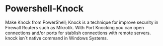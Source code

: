 # Powershell-Knock
Make Knock from PowerShell;
Knock is a technique for improve security in Firewall Routers such as Mikrotik.
With Port Knocking you can open connections and/or ports for stablish connections with remote servers.
knock isn´t native command in Windows Systems.  
